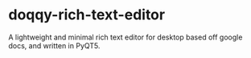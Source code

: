 # doqqy-rich-text-editor
A lightweight and minimal rich text editor for desktop based off google docs, and written in PyQT5.
